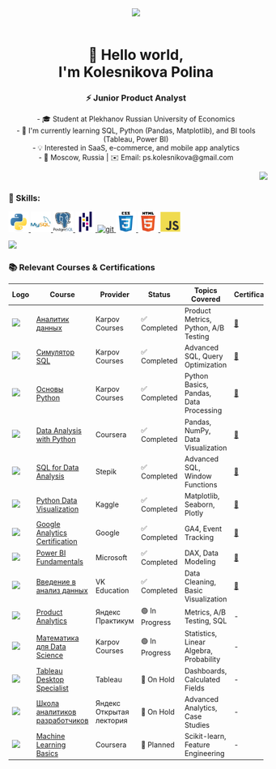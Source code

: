 <div align="center">
  <img src="https://user-images.githubusercontent.com/74038190/212750155-3ceddfbd-19d3-40a3-87af-8d329c8323c4.gif" width="600">
  <br><br>
  
  <h1>👋 Hello world,<br>I'm Kolesnikova Polina</h1>
  <h3>⚡ Junior Product Analyst</h3>
  
  <p>
    - 🎓 Student at Plekhanov Russian University of Economics<br>
    - 🌱 I'm currently learning SQL, Python (Pandas, Matplotlib), and BI tools (Tableau, Power BI)<br>
    - 💡 Interested in SaaS, e-commerce, and mobile app analytics<br>
    - 📍 Moscow, Russia | ✉️ Email: ps.kolesnikova@gmail.com
  </p>
  
  <img src="https://www.animatedimages.org/data/media/562/animated-line-image-0426.gif" style="width: 100vw; position: relative; left: 50%; right: 50%; margin-left: -50vw; margin-right: -50vw;">
  
  <h3 align="left">🔧 Skills:</h3>
</div>
<p align="left"> <a href="https://www.python.org" target="_blank" rel="noreferrer"> <img src="https://raw.githubusercontent.com/devicons/devicon/master/icons/python/python-original.svg" alt="python" width="40" height="40"/> </a> <a href="https://www.mysql.com/" target="_blank" rel="noreferrer"> <img src="https://raw.githubusercontent.com/devicons/devicon/master/icons/mysql/mysql-original-wordmark.svg" alt="mysql" width="40" height="40"/> </a> <a href="https://www.postgresql.org" target="_blank" rel="noreferrer"> <img src="https://raw.githubusercontent.com/devicons/devicon/master/icons/postgresql/postgresql-original-wordmark.svg" alt="postgresql" width="40" height="40"/> </a> <a href="https://pandas.pydata.org/" target="_blank" rel="noreferrer"> <img src="https://raw.githubusercontent.com/devicons/devicon/2ae2a900d2f041da66e950e4d48052658d850630/icons/pandas/pandas-original.svg" alt="pandas" width="40" height="40"/> </a><a href="https://git-scm.com/" target="_blank" rel="noreferrer"> <img src="https://www.vectorlogo.zone/logos/git-scm/git-scm-icon.svg" alt="git" width="40" height="40"/> </a> <a href="https://www.w3schools.com/css/" target="_blank" rel="noreferrer"> <img src="https://raw.githubusercontent.com/devicons/devicon/master/icons/css3/css3-original-wordmark.svg" alt="css3" width="40" height="40"/> </a>  <a href="https://www.w3.org/html/" target="_blank" rel="noreferrer"> <img src="https://raw.githubusercontent.com/devicons/devicon/master/icons/html5/html5-original-wordmark.svg" alt="html5" width="40" height="40"/> </a> <a href="https://developer.mozilla.org/en-US/docs/Web/JavaScript" target="_blank" rel="noreferrer"> <img src="https://raw.githubusercontent.com/devicons/devicon/master/icons/javascript/javascript-original.svg" alt="javascript" width="40" height="40"/> </a></p>
<img src="https://www.animatedimages.org/data/media/562/animated-line-image-0426.gif" width="500">
<h3 align="left">📚 Relevant Courses & Certifications</h3>

| Logo                                                                                                                        | Course                                                                                     | Provider                 | Status        | Topics Covered                          | Certificate                                                              |
| --------------------------------------------------------------------------------------------------------------------------- | ------------------------------------------------------------------------------------------ | ------------------------ | ------------- | --------------------------------------- | ------------------------------------------------------------------------ |
| <img src="https://karpov.courses/favicon.ico" width="20">                                                                   | [Аналитик данных](https://karpov.courses/data-analyst)                                     | Karpov Courses           | ✅ Completed   | Product Metrics, Python, A/B Testing    | [📄]()                                                                    |
| <img src="https://karpov.courses/favicon.ico" width="20">                                                                   | [Симулятор SQL](https://karpov.courses/sql-simulator)                                      | Karpov Courses           | ✅ Completed   | Advanced SQL, Query Optimization        | [📄]()                                                                    |
| <img src="https://karpov.courses/favicon.ico" width="20">                                                                   | [Основы Python](https://karpov.courses/python)                                             | Karpov Courses           | ✅ Completed   | Python Basics, Pandas, Data Processing  | [📄]()                                                                    |
| <img src="https://upload.wikimedia.org/wikipedia/commons/9/97/Coursera-Logo_600x600.svg" width="20">                        | [Data Analysis with Python](https://www.coursera.org/learn/data-analysis-with-python)      | Coursera                 | ✅ Completed   | Pandas, NumPy, Data Visualization       | [📄](https://www.coursera.org/account/accomplishments/certificate/XXXXXX) |
| <img src="https://upload.wikimedia.org/wikipedia/commons/4/42/Stepik_logotype.png" width="20">                              | [SQL for Data Analysis](https://stepik.org/course/63054/)                                  | Stepik                   | ✅ Completed   | Advanced SQL, Window Functions          | [📄](https://stepik.org/certificate/XXXXXX)                               |
| <img src="https://upload.wikimedia.org/wikipedia/commons/7/7c/Kaggle_logo.png" width="20">                                  | [Python Data Visualization](https://www.kaggle.com/learn/data-visualization)               | Kaggle                   | ✅ Completed   | Matplotlib, Seaborn, Plotly             | [📄](https://www.kaggle.com/learn/certification/XXXXXX)                   |
| <img src="https://upload.wikimedia.org/wikipedia/commons/2/2f/Google_2015_logo.svg" width="20">                             | [Google Analytics Certification](https://analytics.google.com/analytics/academy/)          | Google                   | ✅ Completed   | GA4, Event Tracking                     | [📄](https://analytics.google.com/analytics/academy/certificate/XXXXXX)   |
| <img src="https://upload.wikimedia.org/wikipedia/commons/9/96/Microsoft_logo_%282012%29.svg" width="20">                    | [Power BI Fundamentals](https://learn.microsoft.com/en-us/training/powerplatform/power-bi) | Microsoft                | ✅ Completed   | DAX, Data Modeling                      | [📄](https://learn.microsoft.com/en-us/users/XXXXXX)                      |
| <img src="https://vk.company/favicon.ico" width="20">                                                                       | [Введение в анализ данных](https://vk.education/data-analysis)                             | VK Education             | ✅ Completed   | Data Cleaning, Basic Visualization      | [📄]()                                                                    |
| <img src="https://upload.wikimedia.org/wikipedia/commons/thumb/5/58/Yandex_icon.svg/2048px-Yandex_icon.svg.png" width="20"> | [Product Analytics](https://practicum.yandex.ru/profile/product-analyst/)                  | Яндекс Практикум         | 🟢 In Progress | Metrics, A/B Testing, SQL               | -                                                                        |
| <img src="https://karpov.courses/favicon.ico" width="20">                                                                   | [Математика для Data Science](https://karpov.courses/math-ds)                              | Karpov Courses           | 🟢 In Progress | Statistics, Linear Algebra, Probability | -                                                                        |
| <img src="https://336118.selcdn.ru/Gutsy-Culebra/products/Tableau-Desktop-Logo.svg" width="20">                             | [Tableau Desktop Specialist](https://www.tableau.com/learn/training)                       | Tableau                  | 🔄 On Hold     | Dashboards, Calculated Fields           | -                                                                        |
| <img src="https://yandex.ru/favicon.ico" width="20">                                                                        | [Школа аналитиков разработчиков](https://yandex.ru/schools/analytics)                      | Яндекс Открытая лектория | 🔄 On Hold     | Advanced Analytics, Case Studies        | -                                                                        |
| <img src="https://upload.wikimedia.org/wikipedia/commons/0/05/Scikit_learn_logo_small.svg" width="20">                      | [Machine Learning Basics](https://www.coursera.org/learn/machine-learning)                 | Coursera                 | 📅 Planned     | Scikit-learn, Feature Engineering       | -                                                                        |
